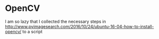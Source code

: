 # OpenCV
I am so lazy that I collected the necessary steps in http://www.pyimagesearch.com/2016/10/24/ubuntu-16-04-how-to-install-opencv/ to a script
